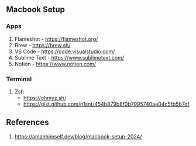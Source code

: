 ## Macbook Setup

### Apps
1. Flameshot - https://flameshot.org/
2. Brew - https://brew.sh/
2. VS Code - https://code.visualstudio.com/
3. Sublime Text - https://www.sublimetext.com/
4. Notion - https://www.notion.com/

### Terminal
1. Zsh
   - https://ohmyz.sh/
   - https://gist.github.com/n1snt/454b879b8f0b7995740ae04c5fb5b7df
  
## References
1. https://amanhimself.dev/blog/macbook-setup-2024/